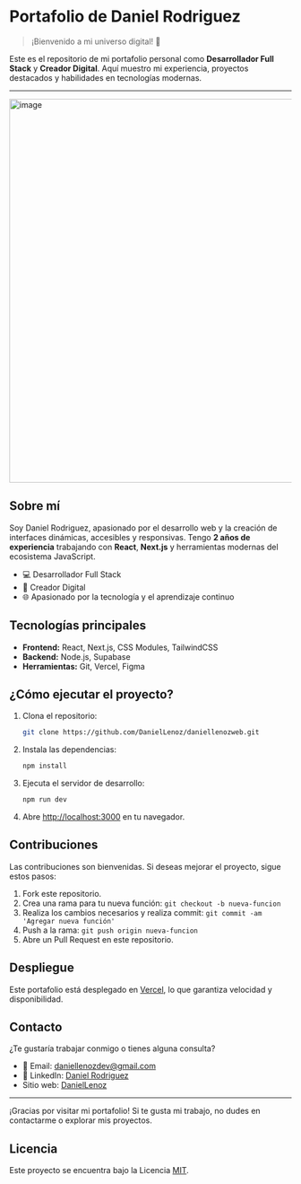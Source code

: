 # Portafolio de Daniel Rodriguez

> ¡Bienvenido a mi universo digital! 🚀

Este es el repositorio de mi portafolio personal como **Desarrollador Full Stack** y **Creador Digital**. Aquí muestro mi experiencia, proyectos destacados y habilidades en tecnologías modernas.

---
<img width="1306" height="684" alt="image" src="https://github.com/user-attachments/assets/2f805a13-956d-443f-a2e2-a297207a47c5" />

## Sobre mí

Soy Daniel Rodriguez, apasionado por el desarrollo web y la creación de interfaces dinámicas, accesibles y responsivas. Tengo **2 años de experiencia** trabajando con **React**, **Next.js** y herramientas modernas del ecosistema JavaScript.

- 💻 Desarrollador Full Stack
- 🎨 Creador Digital
- 🌐 Apasionado por la tecnología y el aprendizaje continuo

## Tecnologías principales

- **Frontend:** React, Next.js, CSS Modules, TailwindCSS
- **Backend:** Node.js, Supabase
- **Herramientas:** Git, Vercel, Figma


## ¿Cómo ejecutar el proyecto?

1. Clona el repositorio:
   ```bash
   git clone https://github.com/DanielLenoz/daniellenozweb.git
   ```
2. Instala las dependencias:
   ```bash
   npm install
   ```
3. Ejecuta el servidor de desarrollo:
   ```bash
   npm run dev
   ```
4. Abre [http://localhost:3000](http://localhost:3000) en tu navegador.

## Contribuciones

Las contribuciones son bienvenidas. Si deseas mejorar el proyecto, sigue estos pasos:

1. Fork este repositorio.
2. Crea una rama para tu nueva función: `git checkout -b nueva-funcion`
3. Realiza los cambios necesarios y realiza commit: `git commit -am 'Agregar nueva función'`
4. Push a la rama: `git push origin nueva-funcion`
5. Abre un Pull Request en este repositorio.

## Despliegue

Este portafolio está desplegado en [Vercel](https://vercel.com/), lo que garantiza velocidad y disponibilidad.

## Contacto

¿Te gustaría trabajar conmigo o tienes alguna consulta?

- 📧 Email: daniellenozdev@gmail.com
- 💼 LinkedIn: [Daniel Rodriguez](https://www.linkedin.com/in/daniel-steven-rodriguez-verano-417472241)
- Sitio web: [DanielLenoz](https://daniellenozweb.vercel.app)

---

¡Gracias por visitar mi portafolio! Si te gusta mi trabajo, no dudes en contactarme o explorar mis proyectos.

## Licencia

Este proyecto se encuentra bajo la Licencia [MIT](LICENSE).
